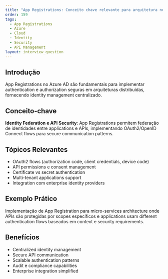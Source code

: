 ```yaml
---
title: "App Registrations: Conceito chave relevante para arquitetura no Azure"
order: 159
tags:
  - App Registrations
  - Azure
  - Cloud
  - Identity
  - Security
  - API Management
layout: interview_question
---
```


## Introdução

App Registrations no Azure AD são fundamentais para implementar authentication e authorization seguras em arquiteturas distribuídas, fornecendo identity management centralizado.

## Conceito-chave

**Identity Federation e API Security**: App Registrations permitem federação de identidades entre applications e APIs, implementando OAuth2/OpenID Connect flows para secure communication patterns.

## Tópicos Relevantes

- OAuth2 flows (authorization code, client credentials, device code)
- API permissions e consent management
- Certificate vs secret authentication
- Multi-tenant applications support
- Integration com enterprise identity providers

## Exemplo Prático

Implementação de App Registration para micro-services architecture onde APIs são protegidas por scopes específicos e applications usam different authentication flows baseados em context e security requirements.

## Benefícios

- Centralized identity management
- Secure API communication
- Scalable authentication patterns
- Audit e compliance capabilities
- Enterprise integration simplified
